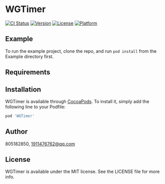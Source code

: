 # WGTimer

[![CI Status](https://img.shields.io/travis/805182850/WGTimer.svg?style=flat)](https://travis-ci.org/805182850/WGTimer)
[![Version](https://img.shields.io/cocoapods/v/WGTimer.svg?style=flat)](https://cocoapods.org/pods/WGTimer)
[![License](https://img.shields.io/cocoapods/l/WGTimer.svg?style=flat)](https://cocoapods.org/pods/WGTimer)
[![Platform](https://img.shields.io/cocoapods/p/WGTimer.svg?style=flat)](https://cocoapods.org/pods/WGTimer)

## Example

To run the example project, clone the repo, and run `pod install` from the Example directory first.

## Requirements

## Installation

WGTimer is available through [CocoaPods](https://cocoapods.org). To install
it, simply add the following line to your Podfile:

```ruby
pod 'WGTimer'
```

## Author

805182850, 1911476762@qq.com

## License

WGTimer is available under the MIT license. See the LICENSE file for more info.
